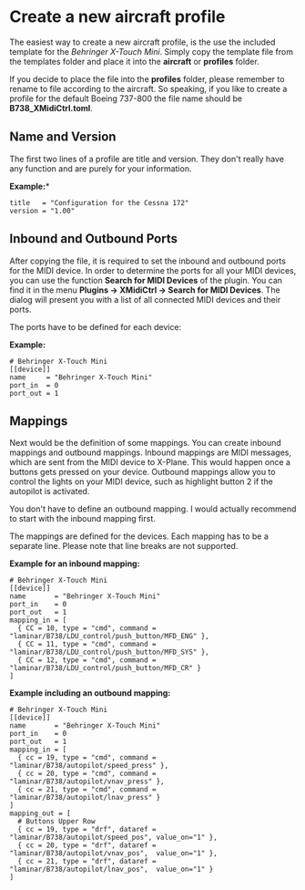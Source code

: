 # Create a new aircraft profile

The easiest way to create a new aircraft profile, is the use the included template for the *Behringer X-Touch Mini*. 
Simply copy the template file from the templates folder and place it into the **aircraft** or **profiles** folder.

If you decide to place the file into the **profiles** folder, please remember to rename to file according to the 
aircraft. So speaking, if you like to create a profile for the default Boeing 737-800 the file name should be 
**B738_XMidiCtrl.toml**.

## Name and Version
The first two lines of a profile are title and version. They don't really have any function and are purely for your
information.

**Example:***
```
title   = "Configuration for the Cessna 172"
version = "1.00"
```

## Inbound and Outbound Ports
After copying the file, it is required to set the inbound and outbound ports for the MIDI device. In order to determine 
the ports for all your MIDI devices, you can use the function **Search for MIDI Devices** of the plugin. You can find it 
in the menu **Plugins -> XMidiCtrl -> Search for MIDI Devices**. The dialog will present you with a list of all 
connected MIDI devices and their ports.

The ports have to be defined for each device:

**Example:**
```
# Behringer X-Touch Mini
[[device]]
name     = "Behringer X-Touch Mini"
port_in  = 0
port_out = 1
```

## Mappings
Next would be the definition of some mappings. You can create inbound mappings and outbound mappings. Inbound mappings
are MIDI messages, which are sent from the MIDI device to X-Plane. This would happen once a buttons gets pressed on your
device. Outbound mappings allow you to control the lights on your MIDI device, such as highlight button 2 if the 
autopilot is activated.

You don't have to define an outbound mapping. I would actually recommend to start with the inbound mapping first.

The mappings are defined for the devices. Each mapping has to be a separate line. Please note that line breaks are not
supported.

**Example for an inbound mapping:**
```
# Behringer X-Touch Mini
[[device]]
name       = "Behringer X-Touch Mini"
port_in    = 0
port_out   = 1
mapping_in = [
  { CC = 10, type = "cmd", command = "laminar/B738/LDU_control/push_button/MFD_ENG" },
  { CC = 11, type = "cmd", command = "laminar/B738/LDU_control/push_button/MFD_SYS" },
  { CC = 12, type = "cmd", command = "laminar/B738/LDU_control/push_button/MFD_CR" }
]
```

**Example including an outbound mapping:**
```
# Behringer X-Touch Mini
[[device]]
name       = "Behringer X-Touch Mini"
port_in    = 0
port_out   = 1
mapping_in = [
  { cc = 19, type = "cmd", command = "laminar/B738/autopilot/speed_press" },
  { cc = 20, type = "cmd", command = "laminar/B738/autopilot/vnav_press" },
  { cc = 21, type = "cmd", command = "laminar/B738/autopilot/lnav_press" }
]
mapping_out = [
  # Buttons Upper Row
  { cc = 19, type = "drf", dataref = "laminar/B738/autopilot/speed_pos", value_on="1" },
  { cc = 20, type = "drf", dataref = "laminar/B738/autopilot/vnav_pos",  value_on="1" },
  { cc = 21, type = "drf", dataref = "laminar/B738/autopilot/lnav_pos",  value_on="1" }
]
```